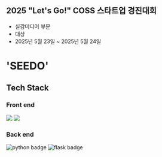 ## 2025 "Let's Go!" COSS 스타트업 경진대회
- 실감미디어 부문
- 대상
- 2025년 5월 23일 ~ 2025년 5월 24일

# 'SEEDO'

## Tech Stack
### Front end
<img src="https://img.shields.io/badge/html5-%23E34F26.svg?&style=for-the-badge&logo=html5&logoColor=white" /> <img src="https://img.shields.io/badge/css3-%231572B6.svg?&style=for-the-badge&logo=css3&logoColor=white" />

### Back end
<img src="https://img.shields.io/badge/python-3776AB?style=for-the-badge&logo=python&logoColor=white" alt="python badge">  <img src="https://img.shields.io/badge/flask-000000?style=for-the-badge&logo=flask&logoColor=white" alt="flask badge">
